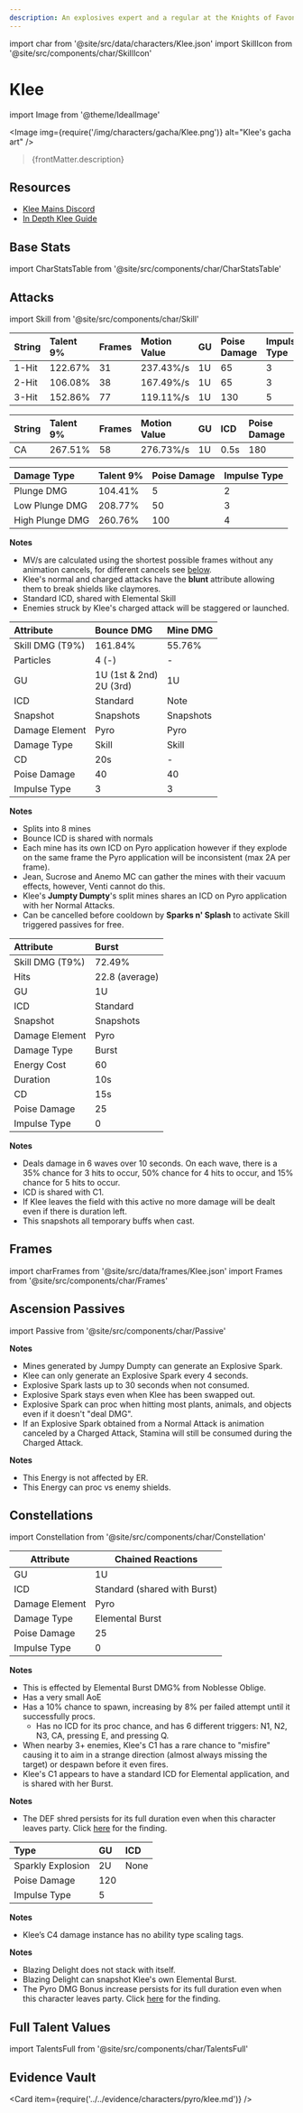 ```yaml
---
description: An explosives expert and a regular at the Knights of Favonius's confinement room. Also known as Fleeing Sunlight.
---
```


import char from '@site/src/data/characters/Klee.json'
import SkillIcon from '@site/src/components/char/SkillIcon'

# Klee

import Image from '@theme/IdealImage'

<Image img={require('/img/characters/gacha/Klee.png')} alt="Klee's gacha art" />
<blockquote>{frontMatter.description}</blockquote>

## Resources

* [Klee Mains Discord](https://discord.gg/NwYDDrfKZU)
* [In Depth Klee Guide](https://keqingmains.com/klee/)

## Base Stats

import CharStatsTable from '@site/src/components/char/CharStatsTable'

<CharStatsTable char={char} />

## Attacks

import Skill from '@site/src/components/char/Skill'

<Tabs queryString="ability">
<TabItem value='na' label='Normal Attacks'>
<SkillIcon char={char} skill='na' />
<div class='talent-columns'>
<Skill char={char} skill='na' sectionFilter='Normal Attack' />

| String | Talent 9% | Frames | Motion Value | GU  | Poise Damage | Impulse Type |
| :----- | :-------- | :----- | :----------- | :-- | :----------- | :----------- |
| 1-Hit  | 122.67%   | 31     | 237.43%/s    | 1U  | 65           | 3            |
| 2-Hit  | 106.08%   | 38     | 167.49%/s    | 1U  | 65           | 3            |
| 3-Hit  | 152.86%   | 77     | 119.11%/s    | 1U  | 130          | 5            |

</div>
<div class='talent-columns'>
<Skill char={char} skill='na' sectionFilter='Charged Attack' />

| String | Talent 9% | Frames | Motion Value | GU  | ICD  | Poise Damage | Impulse Type |
| :----- | :-------- | :----- | :----------- | :-- | :--- | :----------- | :----------- |
| CA     | 267.51%   | 58     | 276.73%/s    | 1U  | 0.5s | 180          | 8            |

</div>
<div class='talent-columns'>
<Skill char={char} skill='na' sectionFilter='Plunging Attack' />

| Damage Type     | Talent 9% | Poise Damage | Impulse Type |
| :-------------- | :-------- | :----------- | :----------- |
| Plunge DMG      | 104.41%   | 5            | 2            |
| Low Plunge DMG  | 208.77%   | 50           | 3            |
| High Plunge DMG | 260.76%   | 100          | 4            |

</div>

**Notes**

* MV/s are calculated using the shortest possible frames without any animation cancels, for different cancels see [below](#frames).
* Klee's normal and charged attacks have the **blunt** attribute allowing them to break shields like claymores.
* Standard ICD, shared with Elemental Skill
* Enemies struck by Klee's charged attack will be staggered or launched.

</TabItem>

<TabItem value='e' label='Skill'>
<SkillIcon char={char} skill='e' />
<div class='talent-columns'>
<Skill char={char} skill='e' />

| Attribute         | Bounce DMG                       | Mine DMG  |
| :---------------- | :------------------------------- | :-------- |
| Skill DMG \(T9%\) | 161.84%                          | 55.76%    |
| Particles         | 4 \(-\)                          | -         |
| GU                | 1U \(1st & 2nd\)<br />2U \(3rd\) | 1U        |
| ICD               | Standard                         | Note      |
| Snapshot          | Snapshots                        | Snapshots |
| Damage Element    | Pyro                             | Pyro      |
| Damage Type       | Skill                            | Skill     |
| CD                | 20s                              | -         |
| Poise Damage      | 40                               | 40        |
| Impulse Type      | 3                                | 3         |

</div>

**Notes**

* Splits into 8 mines
* Bounce ICD is shared with normals
* Each mine has its own ICD on Pyro application however if they explode on the same frame the Pyro application will be inconsistent \(max 2A per frame\).
* Jean, Sucrose and Anemo MC can gather the mines with their vacuum effects, however, Venti cannot do this.
* Klee's **Jumpty Dumpty**'s split mines shares an ICD on Pyro application with her Normal Attacks.
* Can be cancelled before cooldown by **Sparks n&apos; Splash** to activate Skill triggered passives for free.

</TabItem>

<TabItem value='q' label='Burst'>
<SkillIcon char={char} skill='q' />
<div class='talent-columns'>
<Skill char={char} skill='q'/>

| Attribute         | Burst          |
| :---------------- | :------------- |
| Skill DMG \(T9%\) | 72.49%         |
| Hits              | 22.8 (average) |
| GU                | 1U             |
| ICD               | Standard       |
| Snapshot          | Snapshots      |
| Damage Element    | Pyro           |
| Damage Type       | Burst          |
| Energy Cost       | 60             |
| Duration          | 10s            |
| CD                | 15s            |
| Poise Damage      | 25             |
| Impulse Type      | 0              |

</div>

**Notes**

* Deals damage in 6 waves over 10 seconds. On each wave, there is a 35% chance for 3 hits to occur, 50% chance for 4 hits to occur, and 15% chance for 5 hits to occur.
* ICD is shared with C1.
* If Klee leaves the field with this active no more damage will be dealt even if there is duration left.
* This snapshots all temporary buffs when cast.

</TabItem>
</Tabs>

## Frames

import charFrames from '@site/src/data/frames/Klee.json'
import Frames from '@site/src/components/char/Frames'

<Frames data={charFrames} />

## Ascension Passives

import Passive from '@site/src/components/char/Passive'

<Tabs queryString="passive">
<TabItem value='passive' label='Passive'>
<Passive char={char} passive={2} />
</TabItem>

<TabItem value='a1' label='Ascension 1'>
<Passive char={char} passive={0} />

**Notes**

* Mines generated by Jumpy Dumpty can generate an Explosive Spark.
* Klee can only generate an Explosive Spark every 4 seconds.
* Explosive Spark lasts up to 30 seconds when not consumed.
* Explosive Spark stays even when Klee has been swapped out.
* Explosive Spark can proc when hitting most plants, animals, and objects even if it doesn't "deal DMG".
* If an Explosive Spark obtained from a Normal Attack is animation canceled by a Charged Attack, Stamina will still be consumed during the Charged Attack.

</TabItem>

<TabItem value='a4' label='Ascension 4'>
<Passive char={char} passive={1} />

**Notes**

* This Energy is not affected by ER.
* This Energy can proc vs enemy shields.

</TabItem>
</Tabs>

## Constellations

import Constellation from '@site/src/components/char/Constellation'

<Tabs queryString="constellation">
<TabItem value='c1' label='C1'>
<Constellation char={char} constellation={1} />

| Attribute      | Chained Reactions            |
| -------------- | ---------------------------- |
| GU             | 1U                           |
| ICD            | Standard (shared with Burst) |
| Damage Element | Pyro                         |
| Damage Type    | Elemental Burst              |
| Poise Damage   | 25                           |
| Impulse Type   | 0                            |

**Notes**

* This is effected by Elemental Burst DMG% from Noblesse Oblige.
* Has a very small AoE
* Has a 10% chance to spawn, increasing by 8% per failed attempt until it successfully procs.
  * Has no ICD for its proc chance, and has 6 different triggers: N1, N2, N3, CA, pressing E, and pressing Q.
* When nearby 3+ enemies, Klee's C1 has a rare chance to "misfire" causing it to aim in a strange direction (almost always missing the target) or despawn before it even fires.
* Klee's C1 appears to have a standard ICD for Elemental application, and is shared with her Burst.

</TabItem>

<TabItem value='c2' label='C2'>
<Constellation char={char} constellation={2} />

**Notes**
 
* The DEF shred persists for its full duration even when this character leaves party. Click [here](../../evidence/combat-mechanics/party-mechanics.md#debuffsteam-buffs-with-duration-persist-after-applier-leaves-party) for the finding. 

</TabItem>

<TabItem value='c3' label='C3'>
<Constellation char={char} constellation={3} />
</TabItem>

<TabItem value='c4' label='C4'>
<Constellation char={char} constellation={4} />

| Type              | GU  | ICD  |
| :---------------- | :-- | :--- |
| Sparkly Explosion | 2U  | None |
| Poise Damage      | 120 |      |
| Impulse Type      | 5   |      |

**Notes**

* Klee’s C4 damage instance has no ability type scaling tags.

</TabItem>

<TabItem value='c5' label='C5'>
<Constellation char={char} constellation={5} />
</TabItem>

<TabItem value='c6' label='C6'>
<Constellation char={char} constellation={6} />

**Notes**

* Blazing Delight does not stack with itself.
* Blazing Delight can snapshot Klee's own Elemental Burst.
* The Pyro DMG Bonus increase persists for its full duration even when this character leaves party. Click [here](../../evidence/combat-mechanics/party-mechanics.md#debuffsteam-buffs-with-duration-persist-after-applier-leaves-party) for the finding. 

</TabItem>
</Tabs>

## Full Talent Values

import TalentsFull from '@site/src/components/char/TalentsFull'

<TalentsFull char={char}/>

## Evidence Vault

<Card item={require('../../evidence/characters/pyro/klee.md')} />
